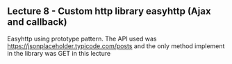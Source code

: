 ## Lecture 8 - Custom http library easyhttp (Ajax and callback)
Easyhttp using prototype pattern. The API used was https://jsonplaceholder.typicode.com/posts and the only method implement in the library was GET in this lecture
